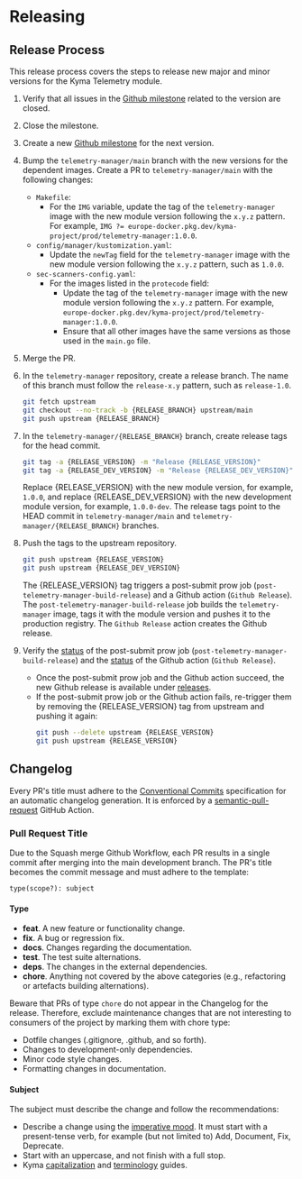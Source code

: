 # Releasing

## Release Process

This release process covers the steps to release new major and minor versions for the Kyma Telemetry module.

1. Verify that all issues in the [Github milestone](https://github.com/kyma-project/telemetry-manager/milestones) related to the version are closed.

2. Close the milestone.

3. Create a new [Github milestone](https://github.com/kyma-project/telemetry-manager/milestones) for the next version.

4. Bump the `telemetry-manager/main` branch with the new versions for the dependent images.
   Create a PR to `telemetry-manager/main` with the following changes:
   - `Makefile`:
      - For the `IMG` variable, update the tag of the `telemetry-manager` image with the new module version following the `x.y.z` pattern. For example, `IMG ?= europe-docker.pkg.dev/kyma-project/prod/telemetry-manager:1.0.0`.
   - `config/manager/kustomization.yaml`:
      - Update the `newTag` field for the `telemetry-manager` image with the new module version following the `x.y.z` pattern, such as `1.0.0`.
   - `sec-scanners-config.yaml`:
      - For the images listed in the `protecode` field:
        - Update the tag of the `telemetry-manager` image with the new module version following the `x.y.z` pattern. For example, `europe-docker.pkg.dev/kyma-project/prod/telemetry-manager:1.0.0`.
        - Ensure that all other images have the same versions as those used in the `main.go` file.

5. Merge the PR.

6. In the `telemetry-manager` repository, create a release branch.
   The name of this branch must follow the `release-x.y` pattern, such as `release-1.0`.
   ```bash
   git fetch upstream
   git checkout --no-track -b {RELEASE_BRANCH} upstream/main
   git push upstream {RELEASE_BRANCH}
   ```

7. In the `telemetry-manager/{RELEASE_BRANCH}` branch, create release tags for the head commit.
   ```bash
   git tag -a {RELEASE_VERSION} -m "Release {RELEASE_VERSION}"
   git tag -a {RELEASE_DEV_VERSION} -m "Release {RELEASE_DEV_VERSION}"
   ```
   Replace {RELEASE_VERSION} with the new module version, for example, `1.0.0`, and replace {RELEASE_DEV_VERSION} with the new development module version, for example, `1.0.0-dev`. The release tags point to the HEAD commit in `telemetry-manager/main` and `telemetry-manager/{RELEASE_BRANCH}` branches.

8. Push the tags to the upstream repository.
   ```bash
   git push upstream {RELEASE_VERSION}
   git push upstream {RELEASE_DEV_VERSION}
   ```
   The {RELEASE_VERSION} tag triggers a post-submit prow job (`post-telemetry-manager-build-release`) and a Github action (`Github Release`). The `post-telemetry-manager-build-release` job builds the `telemetry-manager` image, tags it with the module version and pushes it to the production registry. The `Github Release` action creates the Github release.

9. Verify the [status](https://status.build.kyma-project.io/) of the post-submit prow job (`post-telemetry-manager-build-release`) and the [status](https://github.com/kyma-project/telemetry-manager/actions) of the Github action (`Github Release`).
   - Once the post-submit prow job and the Github action succeed, the new Github release is available under [releases](https://github.com/kyma-project/telemetry-manager/releases).
   - If the post-submit prow job or the Github action fails, re-trigger them by removing the {RELEASE_VERSION} tag from upstream and pushing it again:
     ```bash
     git push --delete upstream {RELEASE_VERSION}
     git push upstream {RELEASE_VERSION}
     ```

## Changelog

Every PR's title must adhere to the [Conventional Commits](https://www.conventionalcommits.org/en/v1.0.0/) specification for an automatic changelog generation. It is enforced by a [semantic-pull-request](https://github.com/marketplace/actions/semantic-pull-request) GitHub Action.

### Pull Request Title

Due to the Squash merge Github Workflow, each PR results in a single commit after merging into the main development branch. The PR's title becomes the commit message and must adhere to the template:

`type(scope?): subject`

#### Type

* **feat**. A new feature or functionality change.
* **fix**. A bug or regression fix.
* **docs**. Changes regarding the documentation.
* **test**. The test suite alternations.
* **deps**. The changes in the external dependencies.
* **chore**. Anything not covered by the above categories (e.g., refactoring or artefacts building alternations).

Beware that PRs of type `chore` do not appear in the Changelog for the release. Therefore, exclude maintenance changes that are not interesting to consumers of the project by marking them with chore type:

* Dotfile changes (.gitignore, .github, and so forth).
* Changes to development-only dependencies.
* Minor code style changes.
* Formatting changes in documentation.

#### Subject

The subject must describe the change and follow the recommendations:

* Describe a change using the [imperative mood](https://en.wikipedia.org/wiki/Imperative_mood).  It must start with a present-tense verb, for example (but not limited to) Add, Document, Fix, Deprecate.
* Start with an uppercase, and not finish with a full stop.
* Kyma [capitalization](https://github.com/kyma-project/community/blob/main/docs/guidelines/content-guidelines/02-style-and-terminology.md#capitalization) and [terminology](https://github.com/kyma-project/community/blob/main/docs/guidelines/content-guidelines/02-style-and-terminology.md#terminology) guides.
